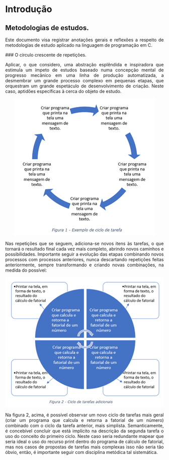 # Introdução
## Metodologias de estudos.
<p align="justify">Este documento visa registrar anotações gerais e reflexões a respeito de metodologias de estudo aplicado na linguagem de programação em C.</p>
### O círculo crescente de repetições.
<p align="justify">Aplicar, o que considero, uma abstração esplêndida e inspiradora que estimula um ímpeto de estudos baseado numa concepção mental de progresso mecânico em uma linha de produção automatizada, a desmembrar um grande processo complexo em pequenas etapas, que orquestram um grande espetáculo de desenvolvimento de criação. Neste caso, aptidões específicas à cerca do objeto de estudo.</p>
  
<p align="center"> <img src="https://raw.githubusercontent.com/riquifer/Protocol/master/MINDSET/ASSETS/IMGS/figura1.png"> </p>

<p align="justify">Nas repetições que se seguem, adiciona-se novos itens às tarefas, o que tornará o resultado final cada vez mais completo, abrindo novos caminhos e possibilidades. Importante seguir a evolução das etapas combinando novos processos com processos anteriores, nunca descartando repetições feitas anteriormente, sempre transformando e criando novas combinações, na medida do possível:</p>

![figura2](https://raw.githubusercontent.com/riquifer/Protocol/master/MINDSET/ASSETS/IMGS/figura2.png)

<p align="justify">Na figura 2, acima, é possível observar um novo ciclo de tarefas mais geral (criar um programa que calcula e retorna a fatorial de um número) combinado com o ciclo da tarefa anterior, mais simplista. Semanticamente, é concebível concluir que está implícito na descrição da segunda tarefa o uso do conceito do primeiro ciclo. Neste caso seria redundante mapear que seria ideal o uso do recurso print dentro do programa de cálculo de fatorial, mas nos casos de propostas de tarefas mais complexas isso não seria tão óbvio, então, é importante seguir com disciplina metódica tal sistemática.</p>
